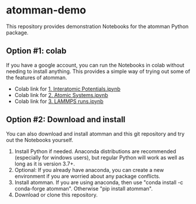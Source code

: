 # atomman-demo

This repository provides demonstration Notebooks for the atomman Python package.

## Option #1: colab

If you have a google account, you can run the Notebooks in colab without needing to install anything.  This provides a simple
way of trying out some of the features of atomman.

- Colab link for [1. Interatomic Potentials.ipynb](https://colab.research.google.com/github/lmhale99/atomman-demo/blob/main/1.%20Interatomic%20Potentials.ipynb)
- Colab link for [2. Atomic Systems.ipynb](https://colab.research.google.com/github/lmhale99/atomman-demo/blob/main/2.%20Atomic%20Systems.ipynb)
- Colab link for [3. LAMMPS runs.ipynb](https://colab.research.google.com/github/lmhale99/atomman-demo/blob/main/3.%20LAMMPS%20runs.ipynb)

## Option #2: Download and install

You can also download and install atomman and this git repository and try out the Notebooks yourself.

1. Install Python if needed.  Anaconda distributions are recommended (especially for windows users), but regular Python will work as well as long as it is version 3.7+.
2. Optional: If you already have anaconda, you can create a new environment if you are worried about any package conflicts.
3. Install atomman.  If you are using anaconda, then use "conda install -c conda-forge atomman".  Otherwise "pip install atomman". 
4. Download or clone this repository.